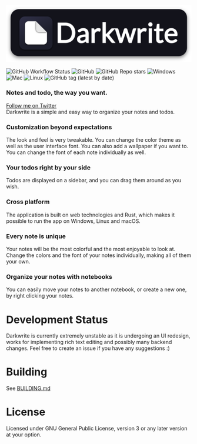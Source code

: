 ![Darkwrite Logo](res/readme.png)  
  
![GitHub Workflow Status](https://img.shields.io/github/actions/workflow/status/astudentinearth/darkwrite/tscheck.yml?label=tscheck&style=for-the-badge)
![GitHub](https://img.shields.io/github/license/astudentinearth/darkwrite?style=for-the-badge)
![GitHub Repo stars](https://img.shields.io/github/stars/astudentinearth/darkwrite?color=yellow&style=for-the-badge)
![Windows](https://img.shields.io/badge/-WINDOWS-blue?logo=windows11&style=for-the-badge)
![Mac](https://img.shields.io/badge/-mac-black?logo=apple&style=for-the-badge)
![Linux](https://img.shields.io/badge/-linux-gray?logo=linux&style=for-the-badge&logoColor=white)
![GitHub tag (latest by date)](https://img.shields.io/github/v/tag/astudentinearth/darkwrite?style=for-the-badge)
### Notes and todo, the way you want.
[Follow me on Twitter](https://twitter.com/codingwithburak)  
Darkwrite is a simple and easy way to organize your notes and todos. 
### Customization beyond expectations
The look and feel is very tweakable. You can change the color theme as well as the user interface font. You can also add a wallpaper if you want to. You can change the font of each note individually as well.
### Your todos right by your side
Todos are displayed on a sidebar, and you can drag them around as you wish.
### Cross platform
The application is built on web technologies and Rust, which makes it possible to run the app on Windows, Linux and macOS.
### Every note is unique
Your notes will be the most colorful and the most enjoyable to look at. Change the colors and the font of your notes individually, making all of them your own.
### Organize your notes with notebooks
You can easily move your notes to another notebook, or create a new one, by right clicking your notes.

# Development Status
Darkwrite is currently extremely unstable as it is undergoing an UI redesign, works for implementing rich text editing and possibly many backend changes.
Feel free to create an issue if you have any suggestions :)

# Building
See [BUILDING.md](docs/BUILDING.md)

# License
Licensed under GNU General Public License, version 3 or any later version at your option.
